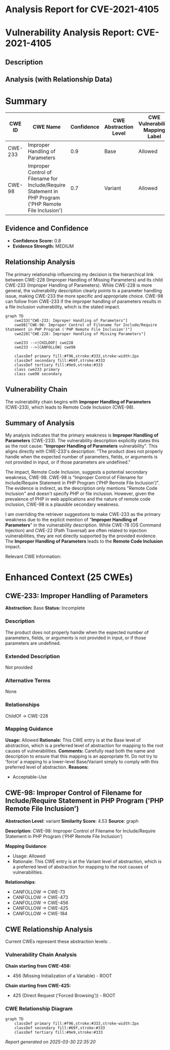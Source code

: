 # Analysis Report for CVE-2021-4105

# Vulnerability Analysis Report: CVE-2021-4105

## Description



## Analysis (with Relationship Data)

# Summary
| CWE ID | CWE Name | Confidence | CWE Abstraction Level | CWE Vulnerability Mapping Label | CWE-Vulnerability Mapping Notes |
|---|---|---|---|---|---|
| CWE-233 | Improper Handling of Parameters | 0.9 | Base | Allowed | Primary CWE |
| CWE-98 | Improper Control of Filename for Include/Require Statement in PHP Program ('PHP Remote File Inclusion') | 0.7 | Variant | Allowed | Secondary Candidate |

## Evidence and Confidence

*   **Confidence Score:** 0.8
*   **Evidence Strength:** MEDIUM

## Relationship Analysis
The primary relationship influencing my decision is the hierarchical link between CWE-228 (Improper Handling of Missing Parameters) and its child CWE-233 (Improper Handling of Parameters). While CWE-228 is more general, the vulnerability description clearly points to a parameter handling issue, making CWE-233 the more specific and appropriate choice. CWE-98 can follow from CWE-233 if the improper handling of parameters results in a file inclusion vulnerability, which is the stated impact.

```mermaid
graph TD
    cwe233["CWE-233: Improper Handling of Parameters"]
    cwe98["CWE-98: Improper Control of Filename for Include/Require Statement in PHP Program ('PHP Remote File Inclusion')"]
    cwe228["CWE-228: Improper Handling of Missing Parameters"]
    
    cwe233 -->|CHILDOF| cwe228
    cwe233 -->|CANFOLLOW| cwe98
    
    classDef primary fill:#f96,stroke:#333,stroke-width:2px
    classDef secondary fill:#69f,stroke:#333
    classDef tertiary fill:#9e9,stroke:#333
    class cwe233 primary
    class cwe98 secondary
```

## Vulnerability Chain
The vulnerability chain begins with **Improper Handling of Parameters** (CWE-233), which leads to Remote Code Inclusion (CWE-98).

## Summary of Analysis
My analysis indicates that the primary weakness is **Improper Handling of Parameters** (CWE-233). The vulnerability description explicitly states this as the root cause: "**Improper Handling of Parameters** vulnerability". This aligns directly with CWE-233's description: "The product does not properly handle when the expected number of parameters, fields, or arguments is not provided in input, or if those parameters are undefined."

The impact, Remote Code Inclusion, suggests a potential secondary weakness, CWE-98. CWE-98 is "Improper Control of Filename for Include/Require Statement in PHP Program ('PHP Remote File Inclusion')". The evidence is indirect, as the description only mentions "Remote Code Inclusion" and doesn't specify PHP or file inclusion. However, given the prevalence of PHP in web applications and the nature of remote code inclusion, CWE-98 is a plausible secondary weakness.

I am overriding the retriever suggestions to make CWE-233 as the primary weakness due to the explicit mention of "**Improper Handling of Parameters**" in the vulnerability description. While CWE-78 (OS Command Injection) and CWE-22 (Path Traversal) are often related to injection vulnerabilities, they are not directly supported by the provided evidence. The **Improper Handling of Parameters** leads to the **Remote Code Inclusion** impact.

Relevant CWE Information:

# Enhanced Context (25 CWEs)

## CWE-233: Improper Handling of Parameters
**Abstraction:** Base
**Status:** Incomplete

### Description
The product does not properly handle when the expected number of parameters, fields, or arguments is not provided in input, or if those parameters are undefined.

### Extended Description
Not provided

### Alternative Terms
None

### Relationships
ChildOf -> CWE-228

### Mapping Guidance
**Usage:** Allowed
**Rationale:** This CWE entry is at the Base level of abstraction, which is a preferred level of abstraction for mapping to the root causes of vulnerabilities.
**Comments:** Carefully read both the name and description to ensure that this mapping is an appropriate fit. Do not try to 'force' a mapping to a lower-level Base/Variant simply to comply with this preferred level of abstraction.
**Reasons:**
- Acceptable-Use

## CWE-98: Improper Control of Filename for Include/Require Statement in PHP Program ('PHP Remote File Inclusion')
**Abstraction Level**: variant
**Similarity Score**: 4.53
**Source**: graph

**Description**:
CWE-98: Improper Control of Filename for Include/Require Statement in PHP Program ('PHP Remote File Inclusion')

**Mapping Guidance**:
- Usage: Allowed
- Rationale: This CWE entry is at the Variant level of abstraction, which is a preferred level of abstraction for mapping to the root causes of vulnerabilities.

**Relationships**:
- CANFOLLOW -> CWE-73
- CANFOLLOW -> CWE-473
- CANFOLLOW -> CWE-456
- CANFOLLOW -> CWE-425
- CANFOLLOW -> CWE-184


## CWE Relationship Analysis

Current CWEs represent these abstraction levels: .


### Vulnerability Chain Analysis

**Chain starting from CWE-456:**
- 456 (Missing Initialization of a Variable) - ROOT


**Chain starting from CWE-425:**
- 425 (Direct Request ('Forced Browsing')) - ROOT



### CWE Relationship Diagram

```mermaid
graph TD
    classDef primary fill:#f96,stroke:#333,stroke-width:2px
    classDef secondary fill:#69f,stroke:#333
    classDef tertiary fill:#9e9,stroke:#333
```



*Report generated on 2025-03-30 22:35:20*
